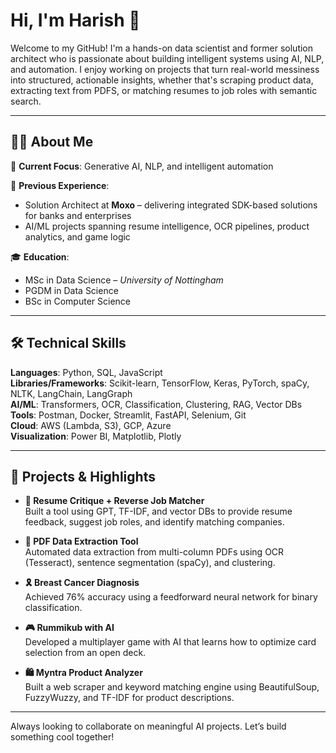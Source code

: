 # Hi, I'm Harish 👋

Welcome to my GitHub! I'm a hands-on data scientist and former solution architect who is passionate about building intelligent systems using AI, NLP, and automation. I enjoy working on projects that turn real-world messiness into structured, actionable insights, whether that's scraping product data, extracting text from PDFS, or matching resumes to job roles with semantic search.

---

## 👨‍💻 About Me

🧠 **Current Focus**: Generative AI, NLP, and intelligent automation  

🏢 **Previous Experience**:  
  - Solution Architect at **Moxo** – delivering integrated SDK-based solutions for banks and enterprises  
  - AI/ML projects spanning resume intelligence, OCR pipelines, product analytics, and game logic

🎓 **Education**:  
  - MSc in Data Science – *University of Nottingham*  
  - PGDM in Data Science  
  - BSc in Computer Science

---

## 🛠️ Technical Skills

**Languages**: Python, SQL, JavaScript  
**Libraries/Frameworks**: Scikit-learn, TensorFlow, Keras, PyTorch, spaCy, NLTK, LangChain, LangGraph  
**AI/ML**: Transformers, OCR, Classification, Clustering, RAG, Vector DBs  
**Tools**: Postman, Docker, Streamlit, FastAPI, Selenium, Git  
**Cloud**: AWS (Lambda, S3), GCP, Azure  
**Visualization**: Power BI, Matplotlib, Plotly 

---

## 🌟 Projects & Highlights

- **🧾 Resume Critique + Reverse Job Matcher**  
  Built a tool using GPT, TF-IDF, and vector DBs to provide resume feedback, suggest job roles, and identify matching companies.
  
- **📄 PDF Data Extraction Tool**  
  Automated data extraction from multi-column PDFs using OCR (Tesseract), sentence segmentation (spaCy), and clustering.

- **🎗️ Breast Cancer Diagnosis**  
  Achieved 76% accuracy using a feedforward neural network for binary classification.

- **🎮 Rummikub with AI**  
  Developed a multiplayer game with AI that learns how to optimize card selection from an open deck.

- **🛍️ Myntra Product Analyzer**  
  Built a web scraper and keyword matching engine using BeautifulSoup, FuzzyWuzzy, and TF-IDF for product descriptions.

---

Always looking to collaborate on meaningful AI projects. Let’s build something cool together!

